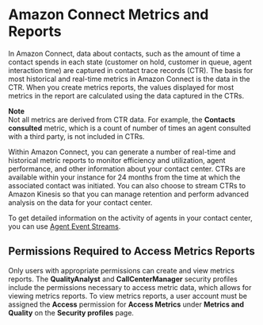 # Amazon Connect Metrics and Reports<a name="connect-metrics"></a>

In Amazon Connect, data about contacts, such as the amount of time a contact spends in each state \(customer on hold, customer in queue, agent interaction time\) are captured in contact trace records \(CTR\)\. The basis for most historical and real\-time metrics in Amazon Connect is the data in the CTR\. When you create metrics reports, the values displayed for most metrics in the report are calculated using the data captured in the CTRs\.

**Note**  
Not all metrics are derived from CTR data\. For example, the **Contacts consulted** metric, which is a count of number of times an agent consulted with a third party, is not included in CTRs\.

Within Amazon Connect, you can generate a number of real\-time and historical metric reports to monitor efficiency and utilization, agent performance, and other information about your contact center\. CTRs are available within your instance for 24 months from the time at which the associated contact was initiated\. You can also choose to stream CTRs to Amazon Kinesis so that you can manage retention and perform advanced analysis on the data for your contact center\.

To get detailed information on the activity of agents in your contact center, you can use [Agent Event Streams](agent-event-streams.md)\.

## Permissions Required to Access Metrics Reports<a name="report-permissions"></a>

Only users with appropriate permissions can create and view metrics reports\. The **QualityAnalyst** and **CallCenterManager** security profiles include the permissions necessary to access metric data, which allows for viewing metrics reports\. To view metrics reports, a user account must be assigned the **Access** permission for **Access Metrics** under **Metrics and Quality** on the **Security profiles** page\.